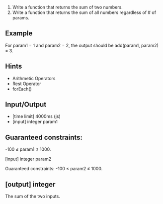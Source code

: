 1. Write a function that returns the sum of two numbers.
2. Write a function that returns the sum of all numbers regardless of # of params.

## Example

For param1 = 1 and param2 = 2, the output should be add(param1, param2) = 3.

## Hints

* Arithmetic Operators
* Rest Operator
* forEach()

## Input/Output

* [time limit] 4000ms (js)
* [input] integer param1

## Guaranteed constraints:

-100 ≤ param1 ≤ 1000.

[input] integer param2

Guaranteed constraints: -100 ≤ param2 ≤ 1000.

## [output] integer

The sum of the two inputs.